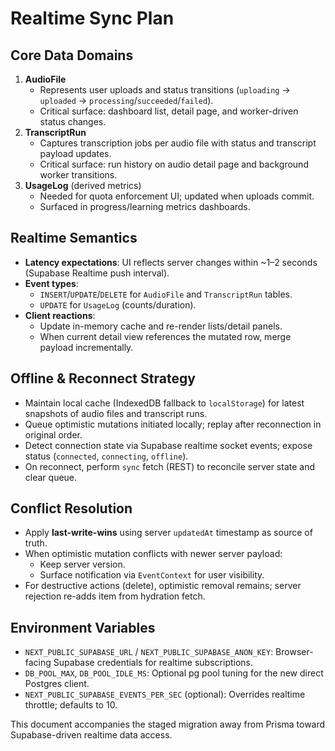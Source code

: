 # Realtime Sync Plan

## Core Data Domains

1. **AudioFile**
   - Represents user uploads and status transitions (`uploading` → `uploaded` → `processing`/`succeeded`/`failed`).
   - Critical surface: dashboard list, detail page, and worker-driven status changes.
2. **TranscriptRun**
   - Captures transcription jobs per audio file with status and transcript payload updates.
   - Critical surface: run history on audio detail page and background worker transitions.
3. **UsageLog** (derived metrics)
   - Needed for quota enforcement UI; updated when uploads commit.
   - Surfaced in progress/learning metrics dashboards.

## Realtime Semantics

- **Latency expectations**: UI reflects server changes within ~1–2 seconds (Supabase Realtime push interval).
- **Event types**:
  - `INSERT`/`UPDATE`/`DELETE` for `AudioFile` and `TranscriptRun` tables.
  - `UPDATE` for `UsageLog` (counts/duration).
- **Client reactions**:
  - Update in-memory cache and re-render lists/detail panels.
  - When current detail view references the mutated row, merge payload incrementally.

## Offline & Reconnect Strategy

- Maintain local cache (IndexedDB fallback to `localStorage`) for latest snapshots of audio files and transcript runs.
- Queue optimistic mutations initiated locally; replay after reconnection in original order.
- Detect connection state via Supabase realtime socket events; expose status (`connected`, `connecting`, `offline`).
- On reconnect, perform `sync` fetch (REST) to reconcile server state and clear queue.

## Conflict Resolution

- Apply **last-write-wins** using server `updatedAt` timestamp as source of truth.
- When optimistic mutation conflicts with newer server payload:
  - Keep server version.
  - Surface notification via `EventContext` for user visibility.
- For destructive actions (delete), optimistic removal remains; server rejection re-adds item from hydration fetch.

## Environment Variables

- `NEXT_PUBLIC_SUPABASE_URL` / `NEXT_PUBLIC_SUPABASE_ANON_KEY`: Browser-facing Supabase credentials for realtime subscriptions.
- `DB_POOL_MAX`, `DB_POOL_IDLE_MS`: Optional pg pool tuning for the new direct Postgres client.
- `NEXT_PUBLIC_SUPABASE_EVENTS_PER_SEC` (optional): Overrides realtime throttle; defaults to 10.

This document accompanies the staged migration away from Prisma toward Supabase-driven realtime data access.
